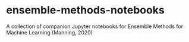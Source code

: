 # ensemble-methods-notebooks
A collection of companion Jupyter notebooks for Ensemble Methods for Machine Learning (Manning, 2020)
